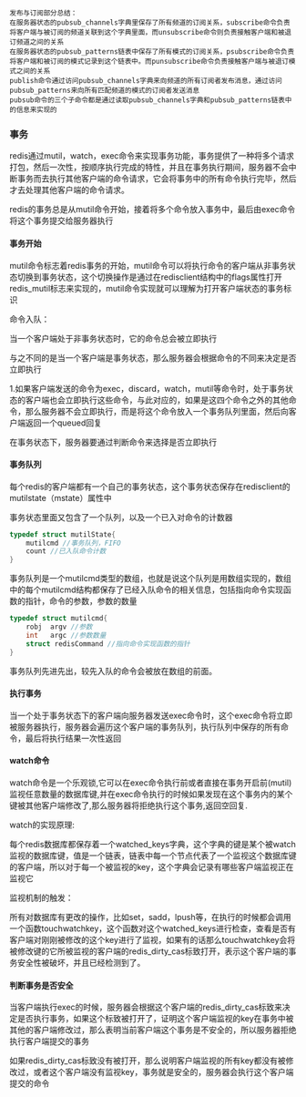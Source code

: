 ~~~wiki
发布与订阅部分总结：
在服务器状态的pubsub_channels字典里保存了所有频道的订阅关系，subscribe命令负责将客户端与被订阅的频道关联到这个字典里面，而unsubscribe命令则负责接触客户端和被退订频道之间的关系
在服务器状态的pubsub_patterns链表中保存了所有模式的订阅关系，psubscribe命令负责将客户端和被订阅的模式记录到这个链表中。而punsubscribe命令负责接触客户端与被退订模式之间的关系
publish命令通过访问pubsub_channels字典来向频道的所有订阅者发布消息，通过访问pubsub_patterns来向所有匹配频道的模式的订阅者发送消息
pubsub命令的三个子命令都是通过读取pubsub_channels字典和pubsub_patterns链表中的信息来实现的
~~~

### 事务

redis通过mutil，watch，exec命令来实现事务功能，事务提供了一种将多个请求打包，然后一次性，按顺序执行完成的特性，并且在事务执行期间，服务器不会中断事务而去执行其他客户端的命令请求，它会将事务中的所有命令执行完毕，然后才去处理其他客户端的命令请求。

redis的事务总是从mutil命令开始，接着将多个命令放入事务中，最后由exec命令将这个事务提交给服务器执行

#### 事务开始

mutil命令标志着redis事务的开始，mutil命令可以将执行命令的客户端从非事务状态切换到事务状态，这个切换操作是通过在redisclient结构中的flags属性打开redis_mutil标志来实现的，mutil命令实现就可以理解为打开客户端状态的事务标识

命令入队：

当一个客户端处于非事务状态时，它的命令总会被立即执行

与之不同的是当一个客户端是事务状态，那么服务器会根据命令的不同来决定是否立即执行

1.如果客户端发送的命令为exec，discard，watch，mutil等命令时，处于事务状态的客户端也会立即执行这些命令，与此对应的，如果是这四个命令之外的其他命令，那么服务器不会立即执行，而是将这个命令放入一个事务队列里面，然后向客户端返回一个queued回复

在事务状态下，服务器要通过判断命令来选择是否立即执行

#### 事务队列

每个redis的客户端都有一个自己的事务状态，这个事务状态保存在redisclient的mutilstate（mstate）属性中

事务状态里面又包含了一个队列，以及一个已入对命令的计数器

~~~c
typedef struct mutilState{
	mutilcmd //事务队列，FIFO
    count //已入队命令计数    
}
~~~

事务队列是一个mutilcmd类型的数组，也就是说这个队列是用数组实现的，数组中的每个mutilcmd结构都保存了已经入队命令的相关信息，包括指向命令实现函数的指针，命令的参数，参数的数量

~~~c
typedef struct mutilcmd{
    robj  argv //参数
    int   argc //参数数量
    struct redisCommand //指向命令实现函数的指针
}
~~~

事务队列先进先出，较先入队的命令会被放在数组的前面。

#### 执行事务

当一个处于事务状态下的客户端向服务器发送exec命令时，这个exec命令将立即被服务器执行，服务器会遍历这个客户端的事务队列，执行队列中保存的所有命令，最后将执行结果一次性返回

#### watch命令

watch命令是一个乐观锁,它可以在exec命令执行前或者直接在事务开启前(mutil)监视任意数量的数据库键,并在exec命令执行的时候如果发现在这个事务内的某个键被其他客户端修改了,那么服务器将拒绝执行这个事务,返回空回复.

watch的实现原理:

每个redis数据库都保存着一个watched_keys字典，这个字典的键是某个被watch监视的数据库键，值是一个链表，链表中每一个节点代表了一个监视这个数据库键的客户端，所以对于每一个被监视的key，这个字典会记录有哪些客户端监视正在监视它

监视机制的触发：

所有对数据库有更改的操作，比如set，sadd，lpush等，在执行的时候都会调用一个函数touchwatchkey，这个函数对这个watched_keys进行检查，查看是否有客户端对刚刚被修改的这个key进行了监视，如果有的话那么touchwatchkey会将被修改键的它所被监视的客户端的redis_dirty_cas标致打开，表示这个客户端的事务安全性被破坏，并且已经检测到了。

#### 判断事务是否安全

当客户端执行exec的时候，服务器会根据这个客户端的redis_dirty_cas标致来决定是否执行事务，如果这个标致被打开了，证明这个客户端监视的key在事务中被其他的客户端修改过，那么表明当前客户端这个事务是不安全的，所以服务器拒绝执行客户端提交的事务

如果redis_dirty_cas标致没有被打开，那么说明客户端监视的所有key都没有被修改过，或者这个客户端没有监视key，事务就是安全的，服务器会执行这个客户端提交的命令